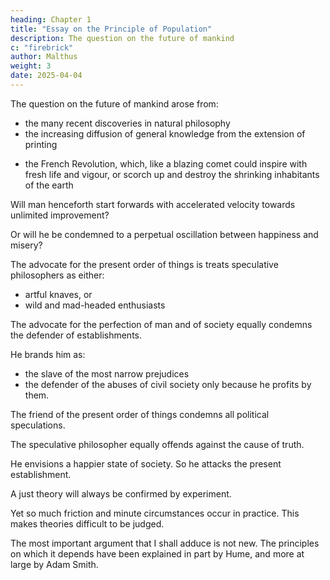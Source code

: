```yaml
---
heading: Chapter 1
title: "Essay on the Principle of Population"
description: The question on the future of mankind
c: "firebrick"
author: Malthus
weight: 3
date: 2025-04-04
---
```



<!-- Question stated—Little prospect of a determination of it, from the enmity of the opposing parties—The principal argument against the perfectibility of man and of society has never been fairly answered—Nature of the difficulty arising from population—Outline of the principal argument of the Essay -->

The question on the future of mankind arose from:
- the many recent discoveries in natural philosophy
- the increasing diffusion of general knowledge from the extension of printing
<!-- - the ardent and unshackled spirit of inquiry that prevails throughout the lettered and even unlettered world, the new and extraordinary lights that have been thrown on political subjects which dazzle and astonish the understanding, and particularly that tremendous phenomenon in the political horizon,  -->

- the French Revolution, which, like a blazing comet could inspire with fresh life and vigour, or scorch up and destroy the shrinking inhabitants of the earth

<!-- , have all concurred to lead many able men into the opinion that we were touching on a period big with the most important changes, changes that would in some measure be decisive of the future fate of mankind. -->


Will man henceforth start forwards with accelerated velocity towards unlimited improvement?

Or will he be condemned to a perpetual oscillation between happiness and misery?

 <!-- and after every effort remain still at an immeasurable distance from the wished-for goal. -->

<!-- Yet, anxiously as every friend of mankind must look forwards to the termination of this painful suspense, and eagerly as the inquiring mind would hail every ray of light that might assist its view into futurity, it is much to be lamented that the writers on each side of this momentous question still keep far aloof from each other. Their mutual arguments do not meet with a candid examination. The question is not brought to rest on fewer points, and even in theory scarcely seems to be approaching to a decision. -->

The advocate for the present order of things is treats speculative philosophers as either:
- artful knaves, or
- wild and mad-headed enthusiasts

 <!-- who preach up ardent benevolence and draw captivating pictures of a happier state of society only the better to enable them to destroy the present establishments and to forward their own deep-laid schemes of ambition, or as wild and mad-headed enthusiasts whose silly speculations and absurd paradoxes are not worthy the attention of any reasonable man. -->

The advocate for the perfection of man and of society equally condemns the defender of establishments.

 <!-- a more than equal contempt.  -->

He brands him as:
- the slave of the most narrow prejudices
- the defender of the abuses of civil society only because he profits by them. 

<!-- He paints him either as a character who prostitutes his understanding to his interest, or as one whose powers of mind are not of a size to grasp any thing great and noble, who cannot see above five yards before him, and who must therefore be utterly unable to take in the views of the enlightened benefactor of mankind.

In this unamicable contest the cause of truth cannot but suffer. 

The really good arguments on each side of the question are not allowed to have their proper weight. Each pursues his own theory, little solicitous to correct or improve it by an attention to what is advanced by his opponents. -->


The friend of the present order of things condemns all political speculations. 

<!-- He will not even condescend to examine the grounds from which the perfectibility of society is inferred. Much less will he give himself the trouble in a fair and candid manner to attempt an exposition of their fallacy. -->

The speculative philosopher equally offends against the cause of truth. 

He envisions a happier state of society. So he attacks the present establishment.

<!-- , the blessings of which he paints in the most captivating colours, he allows himself to indulge in the most bitter invectives against every , without applying his talents to consider the best and safest means of removing abuses and without seeming to be aware of the tremendous obstacles that threaten, even in theory, to oppose the progress of man towards perfection. -->

A just theory will always be confirmed by experiment.

Yet so much friction and minute circumstances occur in practice. This makes theories difficult to be judged. 

<!--  which it is next to impossible for the most enlarged and penetrating mind to foresee, that on few subjects can any theory be pronounced just, till all the arguments against it have been maturely weighed and clearly and consistently refuted.

I have read some of the speculations on the perfectibility of man and of society with great pleasure. I have been warmed and delighted with the enchanting picture which they hold forth.
 -->

<!-- I ardently wish for such happy improvements. But I see great, and, to my understanding, unconquerable difficulties in the way to them. These difficulties it is my present purpose to state, declaring, at the same time, that so far from exulting in them, as a cause of triumph over the friends of innovation, nothing would give me greater pleasure than to see them completely removed. -->

The most important argument that I shall adduce is not new. The principles on which it depends have been explained in part by Hume, and more at large by Adam Smith.

<!-- It has been advanced and applied to the present subject, though not with its proper weight, or in the most forcible point of view, by Mr Wallace, and it may probably have been stated by many writers that I have never met with. I should certainly therefore not think of advancing it again, though I mean to place it in a point of view in some degree different from any that I have hitherto seen, if it had ever been fairly and satisfactorily answered. -->

<!-- The cause of this neglect on the part of the advocates for the perfectibility of mankind is not easily accounted for. I cannot doubt the talents of such men as Godwin and Condorcet. 

I am unwilling to doubt their candour. To my understanding, and probably to that of most others, the difficulty appears insurmountable. Yet these men of acknowledged ability and penetration scarcely deign to notice it, and hold on their course in such speculations with unabated ardour and undiminished confidence. I have certainly no right to say that they purposely shut their eyes to such arguments. I ought rather to doubt the validity of them, when neglected by such men, however forcibly their truth may strike my own mind. Yet in this respect it must be acknowledged that we are all of us too prone to err. If I saw a glass of wine repeatedly presented to a man, and he took no notice of it, I should be apt to think that he was blind or uncivil. A juster philosophy might teach me rather to think that my eyes deceived me and that the offer was not really what I conceived it to be. -->

<!-- In entering upon the argument I must premise that I put out of the question, at present, all mere conjectures, that is, all suppositions, the probable realization of which cannot be inferred upon any just philosophical grounds. A writer may tell me that he thinks man will ultimately become an ostrich. 

I cannot properly contradict him. But before he can expect to bring any reasonable person over to his opinion, he ought to shew that the necks of mankind have been gradually elongating, that the lips have grown harder and more prominent, that the legs and feet are daily altering their shape, and that the hair is beginning to change into stubs of feathers.

 And till the probability of so wonderful a conversion can be shewn, it is surely lost time and lost eloquence to expatiate on the happiness of man in such a state; to describe his powers, both of running and flying, to paint him in a condition where all narrow luxuries would be contemned, where he would be employed only in collecting the necessaries of life, and where, consequently, each man's share of labour would be light, and his portion of leisure ample.
 -->
